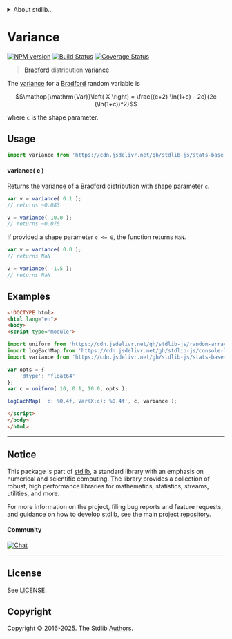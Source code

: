 <!--

@license Apache-2.0

Copyright (c) 2025 The Stdlib Authors.

Licensed under the Apache License, Version 2.0 (the "License");
you may not use this file except in compliance with the License.
You may obtain a copy of the License at

   http://www.apache.org/licenses/LICENSE-2.0

Unless required by applicable law or agreed to in writing, software
distributed under the License is distributed on an "AS IS" BASIS,
WITHOUT WARRANTIES OR CONDITIONS OF ANY KIND, either express or implied.
See the License for the specific language governing permissions and
limitations under the License.

-->


<details>
  <summary>
    About stdlib...
  </summary>
  <p>We believe in a future in which the web is a preferred environment for numerical computation. To help realize this future, we've built stdlib. stdlib is a standard library, with an emphasis on numerical and scientific computation, written in JavaScript (and C) for execution in browsers and in Node.js.</p>
  <p>The library is fully decomposable, being architected in such a way that you can swap out and mix and match APIs and functionality to cater to your exact preferences and use cases.</p>
  <p>When you use stdlib, you can be absolutely certain that you are using the most thorough, rigorous, well-written, studied, documented, tested, measured, and high-quality code out there.</p>
  <p>To join us in bringing numerical computing to the web, get started by checking us out on <a href="https://github.com/stdlib-js/stdlib">GitHub</a>, and please consider <a href="https://opencollective.com/stdlib">financially supporting stdlib</a>. We greatly appreciate your continued support!</p>
</details>

# Variance

[![NPM version][npm-image]][npm-url] [![Build Status][test-image]][test-url] [![Coverage Status][coverage-image]][coverage-url] <!-- [![dependencies][dependencies-image]][dependencies-url] -->

> [Bradford][bradford-distribution] distribution [variance][variance].

<!-- Section to include introductory text. Make sure to keep an empty line after the intro `section` element and another before the `/section` close. -->

<section class="intro">

The [variance][variance] for a [Bradford][bradford-distribution] random variable is

<!-- <equation class="equation" label="eq:bradford_variance" align="center" raw="\mathop{\mathrm{Var}}\left( X \right) = \frac{(c+2) \ln(1+c) - 2c}{2c (\ln(1+c))^2}" alt="Variance for a Bradford distribution."> -->

```math
\mathop{\mathrm{Var}}\left( X \right) = \frac{(c+2) \ln(1+c) - 2c}{2c (\ln(1+c))^2}
```

<!-- <div class="equation" align="center" data-raw-text="\mathop{\mathrm{Var}}\left( X \right) = \frac{(c+2) \ln(1+c) - 2c}{2c (\ln(1+c))^2}" data-equation="eq:bradford_variance">
    <img src="https://cdn.jsdelivr.net/gh/stdlib-js/stdlib@591cf9d5c3a0cd3c1ceec961e5c49d73a68374cb/lib/node_modules/@stdlib/stats/base/dists/bradford/variance/docs/img/equation_bradford_variance.svg" alt="Variance for a Bradford distribution.">
    <br>
</div> -->

<!-- </equation> -->

where `c` is the shape parameter.

</section>

<!-- /.intro -->

<!-- Package usage documentation. -->



<section class="usage">

## Usage

```javascript
import variance from 'https://cdn.jsdelivr.net/gh/stdlib-js/stats-base-dists-bradford-variance@esm/index.mjs';
```

#### variance( c )

Returns the [variance][variance] of a [Bradford][bradford-distribution] distribution with shape parameter `c`.

```javascript
var v = variance( 0.1 );
// returns ~0.083

v = variance( 10.0 );
// returns ~0.076
```

If provided a shape parameter `c <= 0`, the function returns `NaN`.

```javascript
var v = variance( 0.0 );
// returns NaN

v = variance( -1.5 );
// returns NaN
```

</section>

<!-- /.usage -->

<!-- Package usage notes. Make sure to keep an empty line after the `section` element and another before the `/section` close. -->

<section class="notes">

</section>

<!-- /.notes -->

<!-- Package usage examples. -->

<section class="examples">

## Examples

<!-- eslint no-undef: "error" -->

```html
<!DOCTYPE html>
<html lang="en">
<body>
<script type="module">

import uniform from 'https://cdn.jsdelivr.net/gh/stdlib-js/random-array-uniform@esm/index.mjs';
import logEachMap from 'https://cdn.jsdelivr.net/gh/stdlib-js/console-log-each-map@esm/index.mjs';
import variance from 'https://cdn.jsdelivr.net/gh/stdlib-js/stats-base-dists-bradford-variance@esm/index.mjs';

var opts = {
    'dtype': 'float64'
};
var c = uniform( 10, 0.1, 10.0, opts );

logEachMap( 'c: %0.4f, Var(X;c): %0.4f', c, variance );

</script>
</body>
</html>
```

</section>

<!-- /.examples -->

<!-- C interface documentation. -->



<!-- Section for related `stdlib` packages. Do not manually edit this section, as it is automatically populated. -->

<section class="related">

</section>

<!-- /.related -->

<!-- Section for all links. Make sure to keep an empty line after the `section` element and another before the `/section` close. -->


<section class="main-repo" >

* * *

## Notice

This package is part of [stdlib][stdlib], a standard library with an emphasis on numerical and scientific computing. The library provides a collection of robust, high performance libraries for mathematics, statistics, streams, utilities, and more.

For more information on the project, filing bug reports and feature requests, and guidance on how to develop [stdlib][stdlib], see the main project [repository][stdlib].

#### Community

[![Chat][chat-image]][chat-url]

---

## License

See [LICENSE][stdlib-license].


## Copyright

Copyright &copy; 2016-2025. The Stdlib [Authors][stdlib-authors].

</section>

<!-- /.stdlib -->

<!-- Section for all links. Make sure to keep an empty line after the `section` element and another before the `/section` close. -->

<section class="links">

[npm-image]: http://img.shields.io/npm/v/@stdlib/stats-base-dists-bradford-variance.svg
[npm-url]: https://npmjs.org/package/@stdlib/stats-base-dists-bradford-variance

[test-image]: https://github.com/stdlib-js/stats-base-dists-bradford-variance/actions/workflows/test.yml/badge.svg?branch=main
[test-url]: https://github.com/stdlib-js/stats-base-dists-bradford-variance/actions/workflows/test.yml?query=branch:main

[coverage-image]: https://img.shields.io/codecov/c/github/stdlib-js/stats-base-dists-bradford-variance/main.svg
[coverage-url]: https://codecov.io/github/stdlib-js/stats-base-dists-bradford-variance?branch=main

<!--

[dependencies-image]: https://img.shields.io/david/stdlib-js/stats-base-dists-bradford-variance.svg
[dependencies-url]: https://david-dm.org/stdlib-js/stats-base-dists-bradford-variance/main

-->

[chat-image]: https://img.shields.io/gitter/room/stdlib-js/stdlib.svg
[chat-url]: https://app.gitter.im/#/room/#stdlib-js_stdlib:gitter.im

[stdlib]: https://github.com/stdlib-js/stdlib

[stdlib-authors]: https://github.com/stdlib-js/stdlib/graphs/contributors

[umd]: https://github.com/umdjs/umd
[es-module]: https://developer.mozilla.org/en-US/docs/Web/JavaScript/Guide/Modules

[deno-url]: https://github.com/stdlib-js/stats-base-dists-bradford-variance/tree/deno
[deno-readme]: https://github.com/stdlib-js/stats-base-dists-bradford-variance/blob/deno/README.md
[umd-url]: https://github.com/stdlib-js/stats-base-dists-bradford-variance/tree/umd
[umd-readme]: https://github.com/stdlib-js/stats-base-dists-bradford-variance/blob/umd/README.md
[esm-url]: https://github.com/stdlib-js/stats-base-dists-bradford-variance/tree/esm
[esm-readme]: https://github.com/stdlib-js/stats-base-dists-bradford-variance/blob/esm/README.md
[branches-url]: https://github.com/stdlib-js/stats-base-dists-bradford-variance/blob/main/branches.md

[stdlib-license]: https://raw.githubusercontent.com/stdlib-js/stats-base-dists-bradford-variance/main/LICENSE

[bradford-distribution]: https://en.wikipedia.org/wiki/Bradford%27s_law

[variance]: https://en.wikipedia.org/wiki/Variance

</section>

<!-- /.links -->
